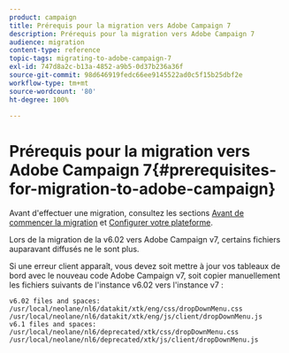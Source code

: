 ```yaml
---
product: campaign
title: Prérequis pour la migration vers Adobe Campaign 7
description: Prérequis pour la migration vers Adobe Campaign 7
audience: migration
content-type: reference
topic-tags: migrating-to-adobe-campaign-7
exl-id: 747d8a2c-b13a-4852-a9b5-0d37b236a36f
source-git-commit: 98d646919fedc66ee9145522ad0c5f15b25dbf2e
workflow-type: tm+mt
source-wordcount: '80'
ht-degree: 100%

---
```


# Prérequis pour la migration vers Adobe Campaign 7{#prerequisites-for-migration-to-adobe-campaign}

Avant d&#39;effectuer une migration, consultez les sections [Avant de commencer la migration](../../migration/using/before-starting-migration.md) et [Configurer votre plateforme](../../migration/using/configuring-your-platform.md).

Lors de la migration de la v6.02 vers Adobe Campaign v7, certains fichiers auparavant diffusés ne le sont plus.

Si une erreur client apparaît, vous devez soit mettre à jour vos tableaux de bord avec le nouveau code Adobe Campaign v7, soit copier manuellement les fichiers suivants de l&#39;instance v6.02 vers l&#39;instance v7 :

```
v6.02 files and spaces:
/usr/local/neolane/nl6/datakit/xtk/eng/css/dropDownMenu.css
/usr/local/neolane/nl6/datakit/xtk/eng/js/client/dropDownMenu.js
v6.1 files and spaces:
/usr/local/neolane/nl6/deprecated/xtk/css/dropDownMenu.css
/usr/local/neolane/nl6/deprecated/xtk/js/client/dropDownMenu.js  
```

